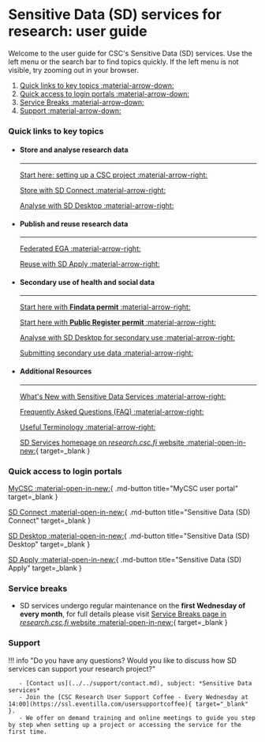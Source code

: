 # Sensitive Data (SD) services for research: user guide

Welcome to the user guide for CSC's Sensitive Data (SD) services. Use the left menu or the search bar to find topics quickly. If the left menu is not visible, try zooming out in your browser.

1. [Quick links to key topics :material-arrow-down:](#quick-links-to-key-topics)
1. [Quick access to login portals :material-arrow-down:](#quick-access-to-login-portals)
1. [Service Breaks :material-arrow-down:](#service-breaks)
1. [Support :material-arrow-down:](#support)



### Quick links to key topics

<div class="grid cards csc-quick-links" markdown>

- #### Store and analyse research data

    ---

    [Start here: setting up a CSC project :material-arrow-right:](sd-access.md)

    [Store with SD Connect :material-arrow-right:](sd_connect.md)

    [Analyse with SD Desktop :material-arrow-right:](sd_desktop.md)


- #### Publish and reuse research data

    ---

    [Federated EGA :material-arrow-right:](federatedega.md)

    [Reuse with SD Apply :material-arrow-right:](sd-apply.md)


- #### Secondary use of health and social data

    ---

    [Start here with **Findata permit** :material-arrow-right:](findata-permit.md)

    [Start here with **Public Register permit** :material-arrow-right:](single-register-permit.md)

    [Analyse with SD Desktop for secondary use :material-arrow-right:](sd-desktop-audited.md)

    [Submitting secondary use data :material-arrow-right:](single-register-submission.md)


- #### Additional Resources

    ---

    [What's New with Sensitive Data Services :material-arrow-right:](../../support/wn/data-new.md)

    [Frequently Asked Questions (FAQ) :material-arrow-right:](../../support/faq/index.md)

    [Useful Terminology :material-arrow-right:](sd-terminology.md)

    [SD Services homepage on _research.csc.fi_ website :material-open-in-new:](https://research.csc.fi/sensitive-data-services-for-research/){ target=_blank }

</div>


### Quick access to login portals

<div class="grid csc-quick-links csc-quick-links--portals" markdown>

[MyCSC :material-open-in-new:](https://my.csc.fi/){ .md-button title="MyCSC user portal" target=_blank }

[SD Connect :material-open-in-new:](https://sd-connect.csc.fi/){ .md-button title="Sensitive Data (SD) Connect" target=_blank }

[SD Desktop :material-open-in-new:](https://sd-desktop.csc.fi){ .md-button title="Sensitive Data (SD) Desktop" target=_blank }

[SD Apply :material-open-in-new:](https://sd-apply.csc.fi/){ .md-button title="Sensitive Data (SD) Apply" target=_blank }

</div>


### Service breaks

* SD services undergo regular maintenance on the **first Wednesday of every month**, for full details please visit [Service Breaks page in _research.csc.fi_ website :material-open-in-new:](https://research.csc.fi/service-breaks){ target=_blank }


### Support

!!! info "Do you have any questions? Would you like to discuss how SD services can support your research project?"

       - [Contact us](../../support/contact.md), subject: *Sensitive Data services*
       - Join the [CSC Research User Support Coffee - Every Wednesday at 14:00](https://ssl.eventilla.com/usersupportcoffee){ target="_blank" }.
       - We offer on demand training and online meetings to guide you step by step when setting up a project or accessing the service for the first time.
